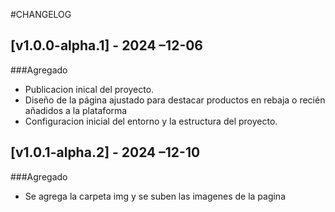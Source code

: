 #CHANGELOG

## [v1.0.0-alpha.1] - 2024 –12-06

###Agregado

- Publicacion inical del proyecto.
- Diseño de la página ajustado para destacar productos en rebaja o recién añadidos a la plataforma 
- Configuracion inicial del entorno y la estructura del proyecto.

## [v1.0.1-alpha.2] - 2024 –12-10

###Agregado

- Se agrega la carpeta img y se suben las imagenes de la pagina
